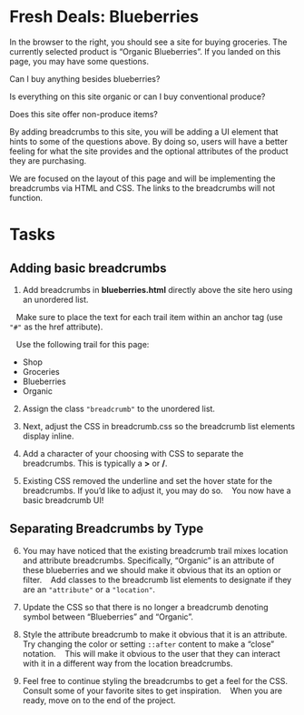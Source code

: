 # Fresh Deals: Blueberries

In the browser to the right, you should see a site for buying groceries. The currently selected product is “Organic Blueberries”. If you landed on this page, you may have some questions.

Can I buy anything besides blueberries?

Is everything on this site organic or can I buy conventional produce?

Does this site offer non-produce items?

By adding breadcrumbs to this site, you will be adding a UI element that hints to some of the questions above. By doing so, users will have a better feeling for what the site provides and the optional attributes of the product they are purchasing.

We are focused on the layout of this page and will be implementing the breadcrumbs via HTML and CSS. The links to the breadcrumbs will not function.

# Tasks
## Adding basic breadcrumbs
1. Add breadcrumbs in **blueberries.html** directly above the site hero using an unordered list.

&nbsp;&nbsp;&nbsp;Make sure to place the text for each trail item within an anchor tag (use `"#"` as the href attribute).

&nbsp;&nbsp;&nbsp;Use the following trail for this page:
* Shop
* Groceries
* Blueberries
* Organic

2. Assign the class `"breadcrumb"` to the unordered list.

3. Next, adjust the CSS in breadcrumb.css so the breadcrumb list elements display inline.

4. Add a character of your choosing with CSS to separate the breadcrumbs. This is typically a **>** or **/**.

5. Existing CSS removed the underline and set the hover state for the breadcrumbs. If you’d like to adjust it, you may do so.
&nbsp;&nbsp;&nbsp;You now have a basic breadcrumb UI!

## Separating Breadcrumbs by Type
6. You may have noticed that the existing breadcrumb trail mixes location and attribute breadcrumbs. Specifically, “Organic” is an attribute of these blueberries and we should make it obvious that its an option or filter.
&nbsp;&nbsp;&nbsp;Add classes to the breadcrumb list elements to designate if they are an `"attribute"` or a `"location"`.

7. Update the CSS so that there is no longer a breadcrumb denoting symbol between “Blueberries” and “Organic”.

8. Style the attribute breadcrumb to make it obvious that it is an attribute. Try changing the color or setting `::after` content to make a “close” notation.
&nbsp;&nbsp;&nbsp;This will make it obvious to the user that they can interact with it in a different way from the location breadcrumbs.

9. Feel free to continue styling the breadcrumbs to get a feel for the CSS. Consult some of your favorite sites to get inspiration.
&nbsp;&nbsp;&nbsp;When you are ready, move on to the end of the project.

